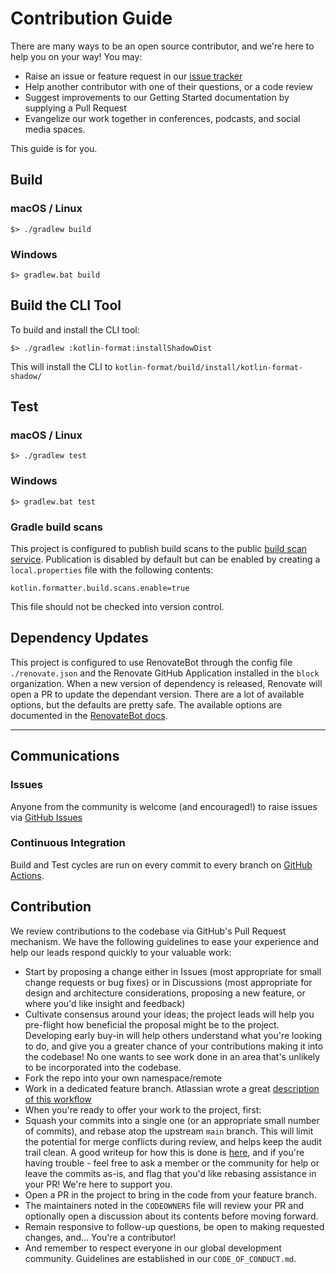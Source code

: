 # Contribution Guide

There are many ways to be an open source contributor, and we're here to help you on your way! You may:

* Raise an issue or feature request in our [issue tracker](#issues)
* Help another contributor with one of their questions, or a code review
* Suggest improvements to our Getting Started documentation by supplying a Pull Request
* Evangelize our work together in conferences, podcasts, and social media spaces.

This guide is for you.

## Build

### macOS / Linux
```shell
$> ./gradlew build
```

### Windows
```shell
$> gradlew.bat build
```

## Build the CLI Tool
To build and install the CLI tool:

```shell
$> ./gradlew :kotlin-format:installShadowDist
```
This will install the CLI to `kotlin-format/build/install/kotlin-format-shadow/`

## Test

### macOS / Linux
```shell
$> ./gradlew test
```

### Windows
```shell
$> gradlew.bat test
```

### Gradle build scans

This project is configured to publish build scans to the public
[build scan service](https://scans.gradle.com/). Publication is disabled by default but can be
enabled by creating a `local.properties` file with the following contents:

```properties
kotlin.formatter.build.scans.enable=true
```

This file should not be checked into version control.

## Dependency Updates

This project is configured to use RenovateBot through the config file `./renovate.json` and the Renovate GitHub Application installed in the `block` organization. When a new version of dependency is released, Renovate will open a PR to update the
dependant version. There are a lot of available options, but the defaults are pretty safe. The available options are documented in
the [RenovateBot docs](https://docs.renovatebot.com).

---

## Communications

### Issues

Anyone from the community is welcome (and encouraged!) to raise issues via
[GitHub Issues](https://github.com/block/kotlin-formatter/issues)

### Continuous Integration

Build and Test cycles are run on every commit to every branch on [GitHub Actions](https://github.com/block/kotlin-formatter/actions).

## Contribution

We review contributions to the codebase via GitHub's Pull Request mechanism. We have
the following guidelines to ease your experience and help our leads respond quickly
to your valuable work:

* Start by proposing a change either in Issues (most appropriate for small
  change requests or bug fixes) or in Discussions (most appropriate for design
  and architecture considerations, proposing a new feature, or where you'd
  like insight and feedback)
* Cultivate consensus around your ideas; the project leads will help you
  pre-flight how beneficial the proposal might be to the project. Developing early
  buy-in will help others understand what you're looking to do, and give you a
  greater chance of your contributions making it into the codebase! No one wants to
  see work done in an area that's unlikely to be incorporated into the codebase.
* Fork the repo into your own namespace/remote
* Work in a dedicated feature branch. Atlassian wrote a great
  [description of this workflow](https://www.atlassian.com/git/tutorials/comparing-workflows/feature-branch-workflow)
* When you're ready to offer your work to the project, first:
* Squash your commits into a single one (or an appropriate small number of commits), and
  rebase atop the upstream `main` branch. This will limit the potential for merge
  conflicts during review, and helps keep the audit trail clean. A good writeup for
  how this is done is
  [here](https://medium.com/@slamflipstrom/a-beginners-guide-to-squashing-commits-with-git-rebase-8185cf6e62ec), and if you're
  having trouble - feel free to ask a member or the community for help or leave the commits as-is, and flag that you'd like
  rebasing assistance in your PR! We're here to support you.
* Open a PR in the project to bring in the code from your feature branch.
* The maintainers noted in the `CODEOWNERS` file will review your PR and optionally
  open a discussion about its contents before moving forward.
* Remain responsive to follow-up questions, be open to making requested changes, and...
  You're a contributor!
* And remember to respect everyone in our global development community. Guidelines
  are established in our `CODE_OF_CONDUCT.md`.